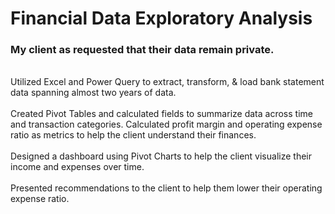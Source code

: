 # **Financial Data Exploratory Analysis**
### My client as requested that their data remain private.

<br>	Utilized Excel and Power Query to extract, transform, & load bank statement data spanning almost two years of data. </br>
<br>	Created Pivot Tables and calculated fields to summarize data across time and transaction categories. Calculated profit margin and operating expense ratio as metrics to help the client understand their finances.</br>
<br>	Designed a dashboard using Pivot Charts to help the client visualize their income and expenses over time.</br>
<br>	Presented recommendations to the client to help them lower their operating expense ratio.</br>
